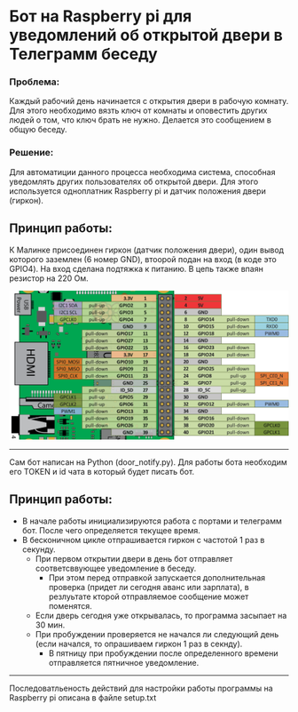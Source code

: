 
# Бот на Raspberry pi для уведомлений об открытой двери в Телеграмм беседу

### Проблема:
Каждый рабочий день начинается с открытия двери в рабочую комнату. Для этого необходимо вязть ключ от комнаты и оповестить других людей о том, что ключ брать не нужно. Делается это сообщением в общую беседу.
### Решение:
Для автоматиции данного процесса необходима система, способная уведомлять других пользователях об открытой двери. Для этого используется одноплатник Raspberry pi и датчик положения двери (гиркон).

## Принцип работы:

К Малинке присоединен гиркон (датчик положения двери), один вывод которого заземлен (6 номер GND), втоорой подан на вход (в коде это GPIO4). На вход сделана подтяжка к питанию. В цепь также впаян резистор на 220 Ом.



![](gpio-rpi3.png)

---

Сам бот написан на Python (door_notify.py). Для работы бота необходим его TOKEN и id чата в который будет писать бот. 

## Принцип работы:
- В начале работы инициализируются работа с портами и телеграмм бот.
После чего определяется текущее время.
- В бесконичном цикле отпрашивается гиркон с частотой 1 раз в секунду.
    - При первом открытии двери в день бот отправляет соответсввующее уведомление в беседу.
        - При этом перед отправкой запускается дополнительная проверка (придет ли сегодня аванс или зарплата), в резлуьтате кторой отправляемое сообщение может поменятся.
    - Если дверь сегодня уже открывалась, то программа засыпает на 30 мин. 
    - При пробуждении проверяется не начался ли следующий день (если начался, то опрашиваем гиркон 1 раз в секнду).
        - В пятницу при пробуждении после определенного времени отправляется пятничное уведомление.

---

Последоватльеность действий для настройки работы программы на Raspberry pi описана в файле setup.txt
